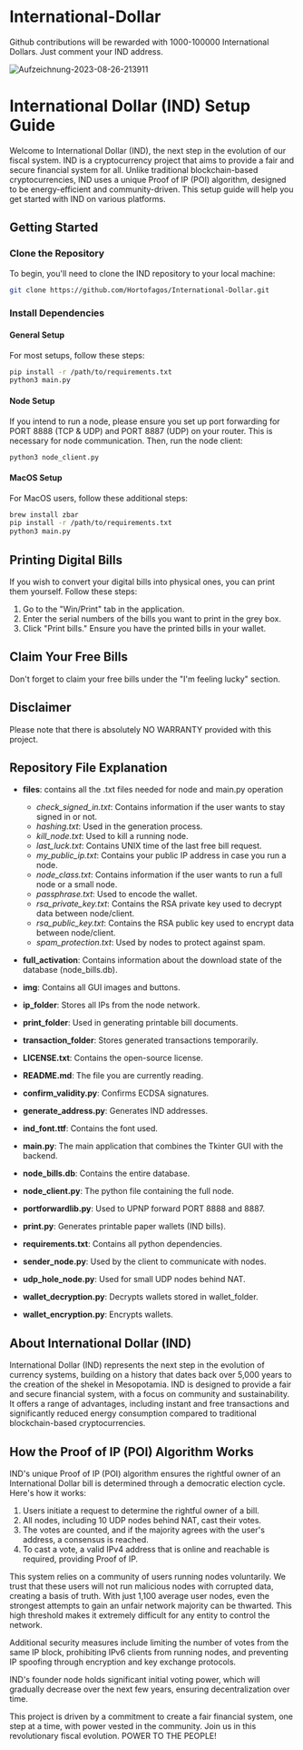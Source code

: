 # International-Dollar

Github contributions will be rewarded with 1000-100000 International Dollars.
Just comment your IND address.

![Aufzeichnung-2023-08-26-213911](https://github.com/Hortofagos/International-Dollar/assets/120664745/7aaf7b25-1f2a-42f6-8ca0-838bfd39a762)

# International Dollar (IND) Setup Guide

Welcome to International Dollar (IND), the next step in the evolution of our fiscal system. IND is a cryptocurrency project that aims to provide a fair and secure financial system for all. Unlike traditional blockchain-based cryptocurrencies, IND uses a unique Proof of IP (POI) algorithm, designed to be energy-efficient and community-driven. This setup guide will help you get started with IND on various platforms.

## Getting Started

### Clone the Repository
To begin, you'll need to clone the IND repository to your local machine:

```bash
git clone https://github.com/Hortofagos/International-Dollar.git
```

### Install Dependencies

#### General Setup
For most setups, follow these steps:

```bash
pip install -r /path/to/requirements.txt
python3 main.py
```

#### Node Setup
If you intend to run a node, please ensure you set up port forwarding for PORT 8888 (TCP & UDP) and PORT 8887 (UDP) on your router. This is necessary for node communication. Then, run the node client:

```bash
python3 node_client.py
```

#### MacOS Setup
For MacOS users, follow these additional steps:

```bash
brew install zbar
pip install -r /path/to/requirements.txt
python3 main.py
```

## Printing Digital Bills

If you wish to convert your digital bills into physical ones, you can print them yourself. Follow these steps:

1. Go to the "Win/Print" tab in the application.
2. Enter the serial numbers of the bills you want to print in the grey box.
3. Click "Print bills." Ensure you have the printed bills in your wallet.

## Claim Your Free Bills

Don't forget to claim your free bills under the "I'm feeling lucky" section.

## Disclaimer

Please note that there is absolutely NO WARRANTY provided with this project.

## Repository File Explanation

- **files**: contains all the .txt files needed for node and main.py operation  
  - *check_signed_in.txt*: Contains information if the user wants to stay signed in or not.  
  - *hashing.txt*: Used in the generation process.  
  - *kill_node.txt*: Used to kill a running node.  
  - *last_luck.txt*: Contains UNIX time of the last free bill request.  
  - *my_public_ip.txt*: Contains your public IP address in case you run a node.  
  - *node_class.txt*: Contains information if the user wants to run a full node or a small node.  
  - *passphrase.txt*: Used to encode the wallet.  
  - *rsa_private_key.txt*: Contains the RSA private key used to decrypt data between node/client.  
  - *rsa_public_key.txt*: Contains the RSA public key used to encrypt data between node/client.  
  - *spam_protection.txt*: Used by nodes to protect against spam.

- **full_activation**: Contains information about the download state of the database (node_bills.db).
- **img**: Contains all GUI images and buttons.
- **ip_folder**: Stores all IPs from the node network.
- **print_folder**: Used in generating printable bill documents.
- **transaction_folder**: Stores generated transactions temporarily.
- **LICENSE.txt**: Contains the open-source license.
- **README.md**: The file you are currently reading.
- **confirm_validity.py**: Confirms ECDSA signatures.
- **generate_address.py**: Generates IND addresses.
- **ind_font.ttf**: Contains the font used.
- **main.py**: The main application that combines the Tkinter GUI with the backend.
- **node_bills.db**: Contains the entire database.
- **node_client.py**: The python file containing the full node.
- **portforwardlib.py**: Used to UPNP forward PORT 8888 and 8887.
- **print.py**: Generates printable paper wallets (IND bills).
- **requirements.txt**: Contains all python dependencies.
- **sender_node.py**: Used by the client to communicate with nodes.
- **udp_hole_node.py**: Used for small UDP nodes behind NAT.
- **wallet_decryption.py**: Decrypts wallets stored in wallet_folder.
- **wallet_encryption.py**: Encrypts wallets.

## About International Dollar (IND)

International Dollar (IND) represents the next step in the evolution of currency systems, building on a history that dates back over 5,000 years to the creation of the shekel in Mesopotamia. IND is designed to provide a fair and secure financial system, with a focus on community and sustainability. It offers a range of advantages, including instant and free transactions and significantly reduced energy consumption compared to traditional blockchain-based cryptocurrencies.

## How the Proof of IP (POI) Algorithm Works

IND's unique Proof of IP (POI) algorithm ensures the rightful owner of an International Dollar bill is determined through a democratic election cycle. Here's how it works:

1. Users initiate a request to determine the rightful owner of a bill.
2. All nodes, including 10 UDP nodes behind NAT, cast their votes.
3. The votes are counted, and if the majority agrees with the user's address, a consensus is reached.
4. To cast a vote, a valid IPv4 address that is online and reachable is required, providing Proof of IP.

This system relies on a community of users running nodes voluntarily. We trust that these users will not run malicious nodes with corrupted data, creating a basis of truth. With just 1,100 average user nodes, even the strongest attempts to gain an unfair network majority can be thwarted. This high threshold makes it extremely difficult for any entity to control the network.

Additional security measures include limiting the number of votes from the same IP block, prohibiting IPv6 clients from running nodes, and preventing IP spoofing through encryption and key exchange protocols.

IND's founder node holds significant initial voting power, which will gradually decrease over the next few years, ensuring decentralization over time.

This project is driven by a commitment to create a fair financial system, one step at a time, with power vested in the community. Join us in this revolutionary fiscal evolution. POWER TO THE PEOPLE!
